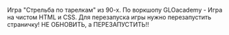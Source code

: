 Игра "Стрельба по тарелкам" из 90-х. По воркшопу GLOacademy - Игра на чистом
HTML и CSS.
Для перезапуска игры нужно перезапустить страничку! НЕ ОБНОВИТЬ, а ПЕРЕЗАПУСТИТЬ!!
